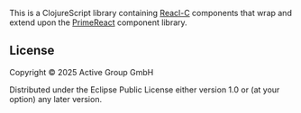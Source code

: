 This is a ClojureScript library containing
[Reacl-C](https://github.com/active-group/reacl-c) components that
wrap and extend upon the [PrimeReact](https://primereact.org/)
component library.

## License

Copyright © 2025 Active Group GmbH

Distributed under the Eclipse Public License either version 1.0 or (at
your option) any later version.
